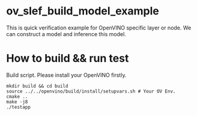 # ov_slef_build_model_example
This is quick verification example for OpenVINO specific layer or node. We can construct a model and inference this model.

# How to build && run test
Build script. Please install your OpenVINO firstly.
```
mkdir build && cd build
source ../../openvino/build/install/setupvars.sh # Your OV Env.
cmake ..
make -j8
./testapp
```